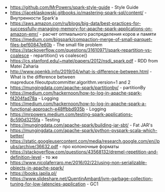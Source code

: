 * https://github.com/MrPowers/spark-style-guide - Style Guide
* https://jaceklaskowski.gitbooks.io/mastering-spark-sql/content/ - Внутренности Spark'а
* https://aws.amazon.com/ru/blogs/big-data/best-practices-for-successfully-managing-memory-for-apache-spark-applications-on-amazon-emr/ - расчет оптмального распределения коров и памяти
* https://medium.com/bigspark/compaction-merge-of-small-parquet-files-bef60847e60b - The small file problem
* https://stackoverflow.com/questions/31610971/spark-repartition-vs-coalesce - repartition() vs coalesce()
* https://cs.stanford.edu/~matei/papers/2012/nsdi_spark.pdf - RDD from Matei Zaharia
* http://www.openkb.info/2019/04/what-is-difference-between.html - What is the difference between mapreduce.fileoutputcommitter.algorithm.version=1 and 2
* https://mungingdata.com/apache-spark/partitionby/ - partitionBy
* https://medium.com/hackernoon/how-to-log-in-apache-spark-f4204fad78a - Logging
* https://medium.com/hackernoon/how-to-log-in-apache-spark-a-functional-approach-e48ffbbd935b - Logging
* https://mrpowers.medium.com/testing-spark-applications-8c590d3215fa - Testing
* https://mungingdata.com/apache-spark/building-jar-sbt/ - Fat JAR's
* https://mungingdata.com/apache-spark/python-pyspark-scala-which-better/
* https://static.googleusercontent.com/media/research.google.com/en//pubs/archive/36632.pdf - про колоночные форматы
* https://stackoverflow.com/questions/43568132/dremel-repetition-and-definition-level - то же
* https://www.nicolaferraro.me/2016/02/22/using-non-serializable-objects-in-apache-spark/
* https://books.japila.pl/
* https://www.slideshare.net/QuentinAmbard/jvm-garbage-collection-tuning-for-low-latencies-application - GC1
